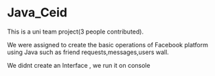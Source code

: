 # Java_Ceid

This is a uni team project(3 people contributed).

We were assigned to create the basic operations of  Facebook  platform using Java such as friend requests,messages,users wall.

We didnt create an Interface , we run it on console
